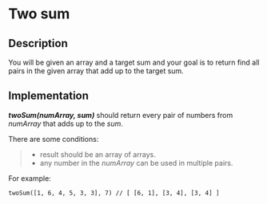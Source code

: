 # Two sum

## Description

You will be given an array and a target sum and your goal is to return find all pairs in the given array that add up to the target sum.  

## Implementation

**_twoSum(numArray, sum)_** should return every pair of numbers from _numArray_ that adds up to the _sum_.  
  
There are some conditions:
>   - result should be an array of arrays.
>   - any number in the _numArray_ can be used in multiple pairs.

For example:

```
twoSum([1, 6, 4, 5, 3, 3], 7) // [ [6, 1], [3, 4], [3, 4] ]
```

